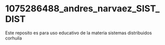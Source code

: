 # 1075286488_andres_narvaez_SIST_DIST
Este reposito es para uso educativo de la materia sistemas distribuidos corhuila
